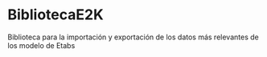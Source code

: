 # BibliotecaE2K
Biblioteca para la importación y exportación de los datos más relevantes de los modelo de Etabs
